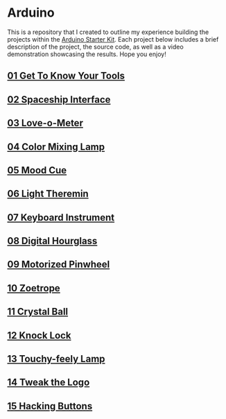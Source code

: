 # Arduino
This is a repository that I created to outline my experience building the projects within the [Arduino Starter Kit](https://store.arduino.cc/usa/arduino-starter-kit). Each project below includes a brief description of the project, the source code, as well as a video demonstration showcasing the results. Hope you enjoy!

## [01 Get To Know Your Tools](./Get_To_Know_Your_Tools)

## [02 Spaceship Interface](./Spaceship_Interface)

## [03 Love-o-Meter](./Love-o-Meter)

## [04 Color Mixing Lamp](./Color_Mixing_Lamp)

## [05 Mood Cue](./Mood_Cue)

## [06 Light Theremin](./Light_Theremin)

## [07 Keyboard Instrument](./Keyboard_Instrument)

## [08 Digital Hourglass](./Digital_Hourglass)

## [09 Motorized Pinwheel](./Motorized_Pinwheel)

## [10 Zoetrope](./Zoetrope)

## [11 Crystal Ball](./Crystal_Ball)

## [12 Knock Lock](./Knock_Lock)

## [13 Touchy-feely Lamp](./Touchy-feely_Lamp)

## [14 Tweak the Logo](./Tweak_the_Logo)

## [15 Hacking Buttons](./Hacking_Buttons)
